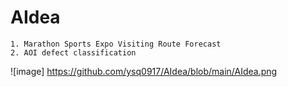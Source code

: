 AIdea 
========
    1. Marathon Sports Expo Visiting Route Forecast
    2. AOI defect classification

![image] https://github.com/ysq0917/AIdea/blob/main/AIdea.png

















